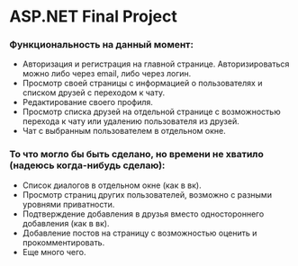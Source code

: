 # ASP.NET Final Project

### Функциональность на данный момент:

* Авторизация и регистрация на главной странице. Авторизироваться можно либо через email, либо через логин.
* Просмотр своей страницы с информацией о пользователях и списком друзей с переходом к чату.
* Редактирование своего профиля.
* Просмотр списка друзей на отдельной странице с возможностью перехода к чату или удалению пользователя из друзей.
* Чат с выбранным пользователем в отдельном окне. 

### То что могло бы быть сделано, но времени не хватило (надеюсь когда-нибудь сделаю):

* Список диалогов в отдельном окне (как в вк).
* Просмотр страниц других пользователей, возможно с разными уровнями приватности.
* Подтверждение добавления в друзья вместо одностороннего добавления (как в вк).
* Добавление постов на страницу с возможностью оценить и прокомментировать.
* Еще много чего.
